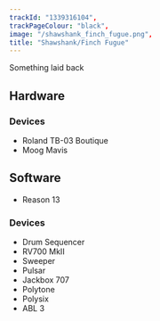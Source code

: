 ```yaml
---
trackId: "1339316104",
trackPageColour: "black",
image: "/shawshank_finch_fugue.png",
title: "Shawshank/Finch Fugue"
---
```


Something laid back

## Hardware

### Devices

- Roland TB-03 Boutique
- Moog Mavis

## Software

- Reason 13

### Devices

- Drum Sequencer
- RV700 MkII
- Sweeper
- Pulsar
- Jackbox 707
- Polytone
- Polysix
- ABL 3

